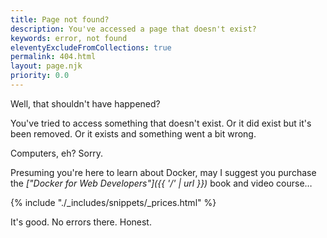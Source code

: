 ```yaml
---
title: Page not found?
description: You've accessed a page that doesn't exist?
keywords: error, not found
eleventyExcludeFromCollections: true
permalink: 404.html
layout: page.njk
priority: 0.0
---
```


Well, that shouldn't have happened?

You've tried to access something that doesn't exist. Or it did exist but it's been removed. Or it exists and something went a bit wrong.

Computers, eh? Sorry.

Presuming you're here to learn about Docker, may I suggest you purchase the *["Docker for Web Developers"]({{ '/' | url }})* book and video course&hellip;

{% include "./_includes/snippets/_prices.html" %}

It's good. No errors there. Honest.
